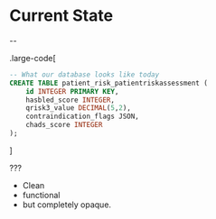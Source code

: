 # Current State

--

.large-code[

```sql
-- What our database looks like today
CREATE TABLE patient_risk_patientriskassessment (
    id INTEGER PRIMARY KEY,
    hasbled_score INTEGER,
    qrisk3_value DECIMAL(5,2),
    contraindication_flags JSON,
    chads_score INTEGER
);
```

]

???

- Clean
- functional
- but completely opaque.
